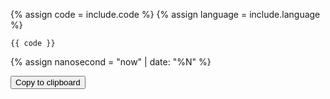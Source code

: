 {% assign code = include.code %}
{% assign language = include.language %}

``` {{ language }}
{{ code }}
```
{% assign nanosecond = "now" | date: "%N" %}
  <textarea id="code{{ nanosecond }}" style="display:none;">{{ code | xml_escape }}</textarea>
  <button id="copybutton{{ nanosecond }}" data-clipboard-target="#code{{ nanosecond }}">
    Copy to clipboard
  </button>

<script>
  var copybutton = document.getElementById('copybutton{{ nanosecond }}');
  var clipboard{{ nanosecond }} = new Clipboard(copybutton);

  clipboard{{ nanosecond }}.on('success', function(e) {
      console.log(e);
  });
  clipboard{{ nanosecond }}.on('error', function(e) {
      console.log(e);
  });
</script>
